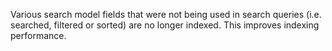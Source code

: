 Various search model fields that were not being used in search queries (i.e. searched, filtered or sorted) are no longer indexed. This improves indexing performance.
